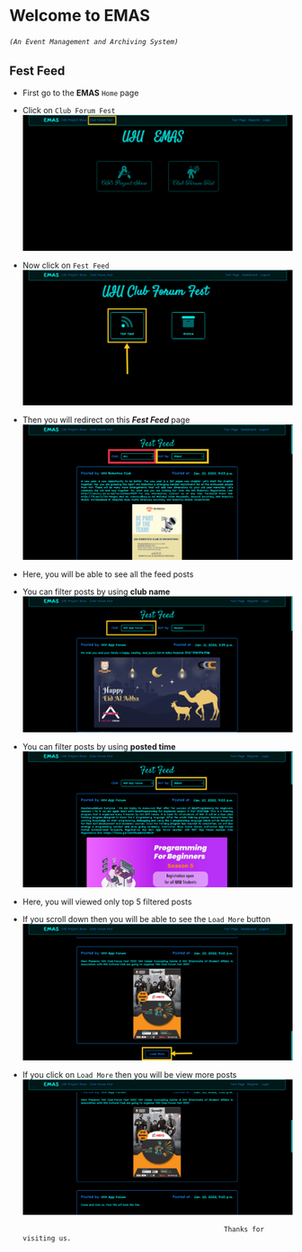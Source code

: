 # Welcome to EMAS 
###### `(An Event Management and Archiving System)`


## Fest Feed

* First go to the **EMAS** `Home` page
* Click on `Club Forum Fest`
![EMAS Home Page](images_144/EMAS_Home_Page.png)
* Now click on `Fest Feed`
![UIU Club Forum Fest](images_144/UIU_Club_Forum_Fest.png)
* Then you will redirect on this ***Fest Feed*** page
![Fest Feed](images_144/Fest_feed.png)
* Here, you will be able to see all the feed posts 
* You can filter posts by using **club name**
![Club Name](images_144/Club_Name.png)
* You can filter posts by using **posted time**
![Sort By](images_144/Sort_By.png)
* Here, you will viewed only top 5 filtered posts
* If you scroll down then you will be able to see the `Load More` button 
![Load More Button](images_144/Load_More.png)
* If you click on `Load More` then you will be view more posts
![More Loaded Posts](images_144/Load_more_posts.PNG)

                                                        Thanks for visiting us.
